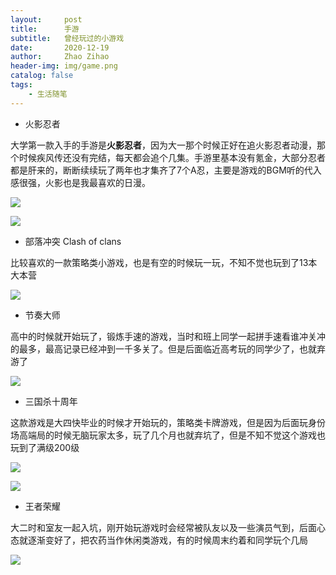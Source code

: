 ```yaml
---
layout:     post
title:      手游
subtitle:   曾经玩过的小游戏
date:       2020-12-19
author:     Zhao Zihao
header-img: img/game.png
catalog: false
tags:
    - 生活随笔
---
```


* 火影忍者

大学第一款入手的手游是**火影忍者**，因为大一那个时候正好在追火影忍者动漫，那个时候疾风传还没有完结，每天都会追个几集。手游里基本没有氪金，大部分忍者都是肝来的，断断续续玩了两年也才集齐了7个A忍，主要是游戏的BGM听的代入感很强，火影也是我最喜欢的日漫。

![](https://tva1.sinaimg.cn/large/008eGmZEgy1gmlzv96u4bj31ds0n07wm.jpg)

![](https://tva1.sinaimg.cn/large/008eGmZEgy1gmlzvbknfjj31ds0n0npg.jpg)





* 部落冲突 Clash of clans

比较喜欢的一款策略类小游戏，也是有空的时候玩一玩，不知不觉也玩到了13本大本营

![](https://tva1.sinaimg.cn/large/008eGmZEgy1gmm0ey1owcj31ds0n0kjr.jpg)



* 节奏大师

高中的时候就开始玩了，锻炼手速的游戏，当时和班上同学一起拼手速看谁冲关冲的最多，最高记录已经冲到一千多关了。但是后面临近高考玩的同学少了，也就弃游了

![](https://tva1.sinaimg.cn/large/008eGmZEgy1gmm01ni1l9j31ds0n0npe.jpg)



* 三国杀十周年

这款游戏是大四快毕业的时候才开始玩的，策略类卡牌游戏，但是因为后面玩身份场高端局的时候无脑玩家太多，玩了几个月也就弃坑了，但是不知不觉这个游戏也玩到了满级200级

![](https://tva1.sinaimg.cn/large/008eGmZEgy1gmlzzhxrolj31ds0n0x6t.jpg)

![](https://tva1.sinaimg.cn/large/008eGmZEgy1gmlzzpzp5gj31ds0n01l2.jpg)



* 王者荣耀

大二时和室友一起入坑，刚开始玩游戏时会经常被队友以及一些演员气到，后面心态就逐渐变好了，把农药当作休闲类游戏，有的时候周末约着和同学玩个几局

![](https://tva1.sinaimg.cn/large/008eGmZEgy1gmm0rh40kgj31ds0n0u10.jpg)



